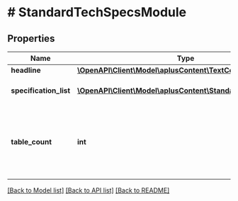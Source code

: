 # # StandardTechSpecsModule

## Properties

Name | Type | Description | Notes
------------ | ------------- | ------------- | -------------
**headline** | [**\OpenAPI\Client\Model\aplusContent\TextComponent**](TextComponent.md) |  | [optional]
**specification_list** | [**\OpenAPI\Client\Model\aplusContent\StandardTextPairBlock[]**](StandardTextPairBlock.md) | The specification list. |
**table_count** | **int** | The number of tables to present. Features are evenly divided between the tables. | [optional]

[[Back to Model list]](../../README.md#models) [[Back to API list]](../../README.md#endpoints) [[Back to README]](../../README.md)
